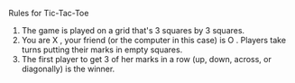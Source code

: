 Rules for Tic-Tac-Toe
1. The game is played on a grid that's 3 squares by 3 squares.
2. You are X , your friend (or the computer in this case) is O . Players take turns putting their marks in empty squares.
3. The first player to get 3 of her marks in a row (up, down, across, or diagonally) is the winner.
